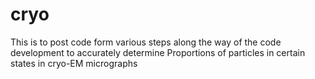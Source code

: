 
# cryo
This is to post code form various steps along the way of the code development to accurately determine
Proportions of particles in certain states in cryo-EM micrographs
